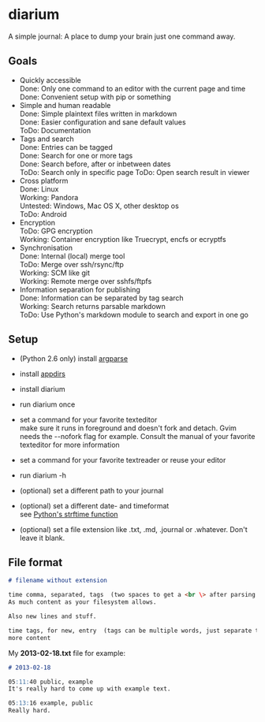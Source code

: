 diarium
=======

A simple journal: A place to dump your brain just one command away.

## Goals
- Quickly accessible  
  Done: Only one command to an editor with the current page and time  
  Done: Convenient setup with pip or something
- Simple and human readable  
  Done: Simple plaintext files written in markdown  
  Done: Easier configuration and sane default values  
  ToDo: Documentation
- Tags and search  
  Done: Entries can be tagged  
  Done: Search for one or more tags  
  Done: Search before, after or inbetween dates  
  ToDo: Search only in specific page
  ToDo: Open search result in viewer
- Cross platform  
  Done: Linux  
  Working: Pandora  
  Untested: Windows, Mac OS X, other desktop os  
  ToDo: Android  
- Encryption  
  ToDo: GPG encryption  
  Working: Container encryption like Truecrypt, encfs or ecryptfs  
- Synchronisation  
  Done: Internal (local) merge tool  
  ToDo: Merge over ssh/rsync/ftp  
  Working: SCM like git  
  Working: Remote merge over sshfs/ftpfs
- Information separation for publishing  
  Done: Information can be separated by tag search  
  Working: Search returns parsable markdown  
  ToDo: Use Python's markdown module to search and export in one go  

## Setup
- (Python 2.6 only) install [argparse](http://pypi.python.org/pypi/argparse)
- install [appdirs](http://pypi.python.org/pypi/appdirs)
- install diarium
- run diarium once
- set a command for your favorite texteditor  
  make sure it runs in foreground and doesn't fork and detach. Gvim needs the --nofork flag for example. Consult the manual of your favorite texteditor for more information
- set a command for your favorite textreader or reuse your editor
- run diarium -h

- (optional) set a different path to your journal
- (optional) set a different date- and timeformat  
  see [Python's strftime function](http://docs.python.org/2/library/time.html#time.strftime)
- (optional) set a file extension like .txt, .md, .journal or .whatever. Don't leave it blank.

## File format
``` markdown
# filename without extension

time comma, separated, tags  (two spaces to get a <br \> after parsing the markdown)
As much content as your filesystem allows.

Also new lines and stuff.

time tags, for new, entry  (tags can be multiple words, just separate the tags with commas)
more content
```
My __2013-02-18.txt__ file for example:
``` markdown
# 2013-02-18

05:11:40 public, example  
It's really hard to come up with example text.

05:13:16 example, public  
Really hard.
```
